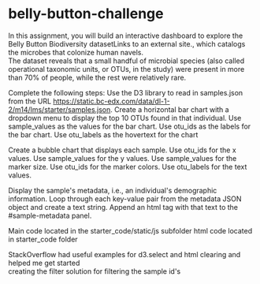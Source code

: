 # belly-button-challenge                             
In this assignment, you will build an interactive dashboard to explore the Belly Button Biodiversity datasetLinks to an external site., which catalogs the microbes that colonize human navels.                                       
The dataset reveals that a small handful of microbial species (also called operational taxonomic units, or OTUs, in the study) were present in more than 70% of people, while the rest were relatively rare.                

Complete the following steps:
Use the D3 library to read in samples.json from the URL https://static.bc-edx.com/data/dl-1-2/m14/lms/starter/samples.json.
Create a horizontal bar chart with a dropdown menu to display the top 10 OTUs found in that individual.
Use sample_values as the values for the bar chart.
Use otu_ids as the labels for the bar chart.
Use otu_labels as the hovertext for the chart

Create a bubble chart that displays each sample.
Use otu_ids for the x values.
Use sample_values for the y values.
Use sample_values for the marker size.
Use otu_ids for the marker colors.
Use otu_labels for the text values.

Display the sample's metadata, i.e., an individual's demographic information.
Loop through each key-value pair from the metadata JSON object and create a text string.
Append an html tag with that text to the #sample-metadata panel.


Main code located in the starter_code/static/js subfolder
html code located in starter_code folder

StackOverflow had useful examples for d3.select and html clearing and helped me get started            
creating the filter solution for filtering the sample id's


